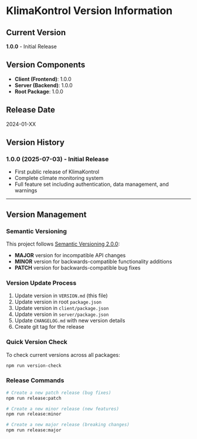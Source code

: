 # KlimaKontrol Version Information

## Current Version
**1.0.0** - Initial Release

## Version Components
- **Client (Frontend)**: 1.0.0
- **Server (Backend)**: 1.0.0
- **Root Package**: 1.0.0

## Release Date
2024-01-XX

## Version History

### 1.0.0 (2025-07-03) - Initial Release
- First public release of KlimaKontrol
- Complete climate monitoring system
- Full feature set including authentication, data management, and warnings

---

## Version Management

### Semantic Versioning
This project follows [Semantic Versioning 2.0.0](https://semver.org/):

- **MAJOR** version for incompatible API changes
- **MINOR** version for backwards-compatible functionality additions
- **PATCH** version for backwards-compatible bug fixes

### Version Update Process
1. Update version in `VERSION.md` (this file)
2. Update version in root `package.json`
3. Update version in `client/package.json`
4. Update version in `server/package.json`
5. Update `CHANGELOG.md` with new version details
6. Create git tag for the release

### Quick Version Check
To check current versions across all packages:
```bash
npm run version-check
```

### Release Commands
```bash
# Create a new patch release (bug fixes)
npm run release:patch

# Create a new minor release (new features)
npm run release:minor

# Create a new major release (breaking changes)
npm run release:major
``` 